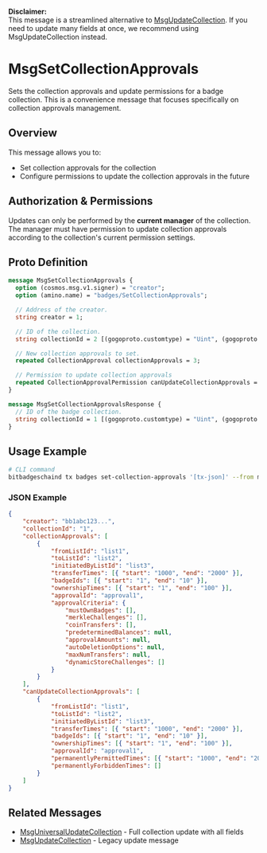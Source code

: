 **Disclaimer:**  
This message is a streamlined alternative to [MsgUpdateCollection](./msg-update-collection.md). If you need to update many fields at once, we recommend using MsgUpdateCollection instead.

# MsgSetCollectionApprovals

Sets the collection approvals and update permissions for a badge collection. This is a convenience message that focuses specifically on collection approvals management.

## Overview

This message allows you to:

-   Set collection approvals for the collection
-   Configure permissions to update the collection approvals in the future

## Authorization & Permissions

Updates can only be performed by the **current manager** of the collection. The manager must have permission to update collection approvals according to the collection's current permission settings.

## Proto Definition

```protobuf
message MsgSetCollectionApprovals {
  option (cosmos.msg.v1.signer) = "creator";
  option (amino.name) = "badges/SetCollectionApprovals";

  // Address of the creator.
  string creator = 1;

  // ID of the collection.
  string collectionId = 2 [(gogoproto.customtype) = "Uint", (gogoproto.nullable) = false];

  // New collection approvals to set.
  repeated CollectionApproval collectionApprovals = 3;

  // Permission to update collection approvals
  repeated CollectionApprovalPermission canUpdateCollectionApprovals = 4;
}

message MsgSetCollectionApprovalsResponse {
  // ID of the badge collection.
  string collectionId = 1 [(gogoproto.customtype) = "Uint", (gogoproto.nullable) = false];
}
```

## Usage Example

```bash
# CLI command
bitbadgeschaind tx badges set-collection-approvals '[tx-json]' --from manager-key
```

### JSON Example

```json
{
    "creator": "bb1abc123...",
    "collectionId": "1",
    "collectionApprovals": [
        {
            "fromListId": "list1",
            "toListId": "list2",
            "initiatedByListId": "list3",
            "transferTimes": [{ "start": "1000", "end": "2000" }],
            "badgeIds": [{ "start": "1", "end": "10" }],
            "ownershipTimes": [{ "start": "1", "end": "100" }],
            "approvalId": "approval1",
            "approvalCriteria": {
                "mustOwnBadges": [],
                "merkleChallenges": [],
                "coinTransfers": [],
                "predeterminedBalances": null,
                "approvalAmounts": null,
                "autoDeletionOptions": null,
                "maxNumTransfers": null,
                "dynamicStoreChallenges": []
            }
        }
    ],
    "canUpdateCollectionApprovals": [
        {
            "fromListId": "list1",
            "toListId": "list2",
            "initiatedByListId": "list3",
            "transferTimes": [{ "start": "1000", "end": "2000" }],
            "badgeIds": [{ "start": "1", "end": "10" }],
            "ownershipTimes": [{ "start": "1", "end": "100" }],
            "approvalId": "approval1",
            "permanentlyPermittedTimes": [{ "start": "1000", "end": "2000" }],
            "permanentlyForbiddenTimes": []
        }
    ]
}
```

## Related Messages

-   [MsgUniversalUpdateCollection](./msg-universal-update-collection.md) - Full collection update with all fields
-   [MsgUpdateCollection](./msg-update-collection.md) - Legacy update message
